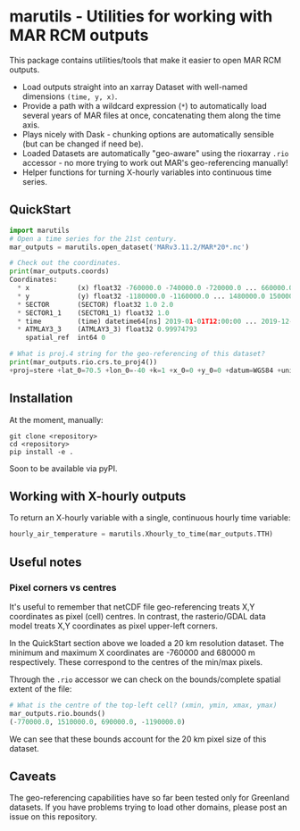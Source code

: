 # marutils - Utilities for working with MAR RCM outputs

This package contains utilities/tools that make it easier to open MAR RCM outputs.

* Load outputs straight into an xarray Dataset with well-named dimensions `(time, y, x)`.
* Provide a path with a wildcard expression (`*`) to automatically load several years of MAR files at once, concatenating them along the time axis.
* Plays nicely with Dask - chunking options are automatically sensible (but can be changed if need be).
* Loaded Datasets are automatically "geo-aware" using the rioxarray `.rio` accessor - no more trying to work out MAR's geo-referencing manually!
* Helper functions for turning X-hourly variables into continuous time series.


## QuickStart

```python
import marutils
# Open a time series for the 21st century.
mar_outputs = marutils.open_dataset('MARv3.11.2/MAR*20*.nc')

# Check out the coordinates.
print(mar_outputs.coords)
Coordinates:
  * x            (x) float32 -760000.0 -740000.0 -720000.0 ... 660000.0 680000.0
  * y            (y) float32 -1180000.0 -1160000.0 ... 1480000.0 1500000.0
  * SECTOR       (SECTOR) float32 1.0 2.0
  * SECTOR1_1    (SECTOR1_1) float32 1.0
  * time         (time) datetime64[ns] 2019-01-01T12:00:00 ... 2019-12-31T12:...
  * ATMLAY3_3    (ATMLAY3_3) float32 0.99974793
    spatial_ref  int64 0

# What is proj.4 string for the geo-referencing of this dataset?
print(mar_outputs.rio.crs.to_proj4())
+proj=stere +lat_0=70.5 +lon_0=-40 +k=1 +x_0=0 +y_0=0 +datum=WGS84 +units=m +no_defs=True
```

## Installation

At the moment, manually:

	git clone <repository>
	cd <repository>
	pip install -e .

Soon to be available via pyPI.


## Working with X-hourly outputs

To return an X-hourly variable with a single, continuous hourly time variable:

```python
hourly_air_temperature = marutils.Xhourly_to_time(mar_outputs.TTH)
```

## Useful notes

### Pixel corners vs centres

It's useful to remember that netCDF file geo-referencing treats X,Y coordinates as pixel (cell) centres. In contrast, the rasterio/GDAL data model treats X,Y coordinates as pixel upper-left corners.

In the QuickStart section above we loaded a 20 km resolution dataset. The minimum and maximum X coordinates are -760000 and 680000 m respectively. These correspond to the centres of the min/max pixels.

Through the `.rio` accessor we can check on the bounds/complete spatial extent of the file:

```python
# What is the centre of the top-left cell? (xmin, ymin, xmax, ymax)
mar_outputs.rio.bounds()
(-770000.0, 1510000.0, 690000.0, -1190000.0)
```

We can see that these bounds account for the 20 km pixel size of this dataset.


## Caveats

The geo-referencing capabilities have so far been tested only for Greenland datasets. If you have problems trying to load other domains, please post an issue on this repository.

